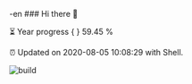 -en ### Hi there 👋

⏳ Year progress { } 59.45 %

⏰ Updated on 2020-08-05 10:08:29 with Shell.

![build](https://github.com/shenxianpeng/shenxianpeng/workflows/build/badge.svg)
